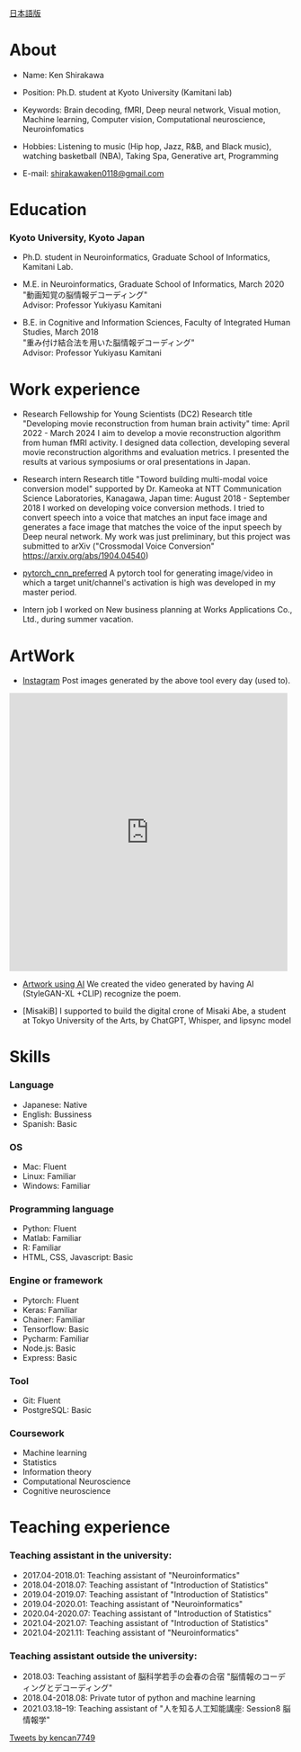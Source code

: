
[日本語版](./japanese/index.md)

# About
- Name: Ken Shirakawa 
- Position: Ph.D. student at Kyoto University (Kamitani lab)<br>
- Keywords: Brain decoding, fMRI, Deep neural network, Visual motion, Machine learning, Computer vision, Computational neuroscience, Neuroinfomatics<br>
- Hobbies: Listening to music (Hip hop, Jazz, R&B, and Black music), watching basketball (NBA), Taking Spa, Generative art, Programming <br>

- E-mail: shirakawaken0118@gmail.com <br>

# Education
### Kyoto University, Kyoto Japan

- Ph.D. student in Neuroinformatics, Graduate School of Informatics, Kamitani Lab.

- M.E. in Neuroinformatics, Graduate School of Informatics, March 2020<br>
"動画知覚の脳情報デコーディング" <br>
Advisor: Professor Yukiyasu Kamitani

- B.E. in Cognitive and Information Sciences, Faculty of Integrated Human Studies, March 2018<br>
"重み付け結合法を用いた脳情報デコーディング" <br>
Advisor: Professor Yukiyasu Kamitani

# Work experience
- Research Fellowship for Young Scientists (DC2)
  Research title "Developing movie reconstruction from human brain activity"
  time: April 2022 - March 2024
  I aim to develop a movie reconstruction algorithm from human fMRI activity.
  I designed data collection, developing several movie reconstruction algorithms and evaluation metrics.
  I presented the results at various symposiums or oral presentations in Japan.

  
- Research intern
  Research title "Toword building multi-modal voice conversion model" supported by Dr. Kameoka at  NTT Communication Science Laboratories, Kanagawa, Japan
  time: August 2018 - September 2018 
  I worked on developing voice conversion methods. 
  I tried to convert speech into a voice that matches an input face image and generates a face image that matches the voice of the input speech by Deep neural network. 
  My work was just preliminary, but this project was submitted to arXiv ("Crossmodal Voice Conversion" https://arxiv.org/abs/1904.04540)


- [pytorch_cnn_preferred](https://github.com/kencan7749/pytorch_cnn_preferred)
  A pytorch tool for generating image/video in which a target unit/channel's activation is high was developed in my master period.

- Intern job
  I worked on New business planning at Works Applications Co., Ltd., during summer vacation.

# ArtWork

- [Instagram](https://www.instagram.com/k__shirakawa/)
Post images generated by the above tool every day (used to).
<!-- SnapWidget -->
<iframe src="https://snapwidget.com/embed/1015653" class="snapwidget-widget" allowtransparency="true" frameborder="0" scrolling="no" style="border:none; overflow:hidden;  width:495px; height:495px"></iframe>

- [Artwork using AI](https://www.youtube.com/watch?v=Z8B77w6wPa8&t=157s)
We created the video generated by having AI (StyleGAN-XL +CLIP) recognize the poem.

- [MisakiB]
I supported to build the digital crone of Misaki Abe, a student at Tokyo University of the Arts, by ChatGPT, Whisper, and lipsync model

# Skills 
### Language
- Japanese: Native
- English:  Bussiness
- Spanish:  Basic

### OS
- Mac: Fluent
- Linux: Familiar
- Windows: Familiar

### Programming language
- Python: Fluent
- Matlab: Familiar
- R: Familiar
- HTML, CSS, Javascript: Basic

### Engine or framework
- Pytorch: Fluent
- Keras: Familiar
- Chainer: Familiar
- Tensorflow: Basic
- Pycharm: Familiar
- Node.js: Basic
- Express: Basic

### Tool
- Git: Fluent
- PostgreSQL: Basic

### Coursework
- Machine learning
- Statistics
- Information theory
- Computational Neuroscience
- Cognitive neuroscience


# Teaching experience

### Teaching assistant in the university:
- 2017.04-2018.01: Teaching assistant of "Neuroinformatics"
- 2018.04-2018.07: Teaching assistant of "Introduction of Statistics"
- 2019.04-2019.07: Teaching assistant of "Introduction of Statistics"
- 2019.04-2020.01: Teaching assistant of "Neuroinformatics"
- 2020.04-2020.07: Teaching assistant of "Introduction of Statistics"
- 2021.04-2021.07: Teaching assistant of "Introduction of Statistics"
- 2021.04-2021.11: Teaching assistant of "Neuroinformatics"


### Teaching assistant outside the university:
- 2018.03: Teaching assistant of 脳科学若手の会春の合宿 "脳情報のコーディングとデコーディング"
- 2018.04-2018.08: Private tutor of python and machine learning
- 2021.03.18–19: Teaching assistant of "人を知る人工知能講座: Session8 脳情報学"


<a class="twitter-timeline" data-width="400" data-height="600" href="https://twitter.com/kencan7749?ref_src=twsrc%5Etfw">Tweets by kencan7749</a> <script async src="https://platform.twitter.com/widgets.js" charset="utf-8"></script>

